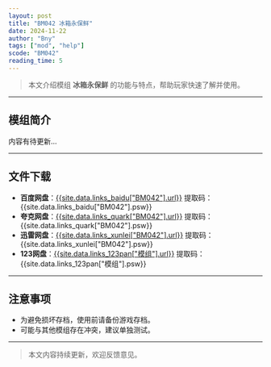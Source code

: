 ```yaml
---
layout: post
title: "BM042 冰箱永保鲜"
date: 2024-11-22
author: "Bny"
tags: ["mod", "help"]
scode: "BM042"
reading_time: 5
---
```


> 本文介绍模组 **冰箱永保鲜** 的功能与特点，帮助玩家快速了解并使用。

---

## 模组简介

内容有待更新...

---

## 文件下载
- **百度网盘**：[{{site.data.links_baidu["BM042"].url}}]({{site.data.links_baidu["BM042"].url}}) 提取码：{{site.data.links_baidu["BM042"].psw}}
- **夸克网盘**：[{{site.data.links_quark["BM042"].url}}]({{site.data.links_quark["BM042"].url}}) 提取码：{{site.data.links_quark["BM042"].psw}}
- **迅雷网盘**：[{{site.data.links_xunlei["BM042"].url}}]({{site.data.links_xunlei["BM042"].url}}) 提取码：{{site.data.links_xunlei["BM042"].psw}}
- **123网盘**：[{{site.data.links_123pan["模组"].url}}]({{site.data.links_123pan["模组"].url}}) 提取码：{{site.data.links_123pan["模组"].psw}}

---

## 注意事项
- 为避免损坏存档，使用前请备份游戏存档。
- 可能与其他模组存在冲突，建议单独测试。

---

> 本文内容持续更新，欢迎反馈意见。
